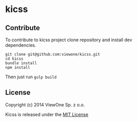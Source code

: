 # kicss

## Contribute

To contribute to kicss project clone repository and install dev dependencies.

```
git clone git@github.com:viewone/kicss.git
cd kicss
bundle install
npm install
```

Then just run `gulp build`

## License

Copyright (c) 2014 ViewOne Sp. z o.o.

Kicss is released under the [MIT License](http://opensource.org/licenses/MIT)